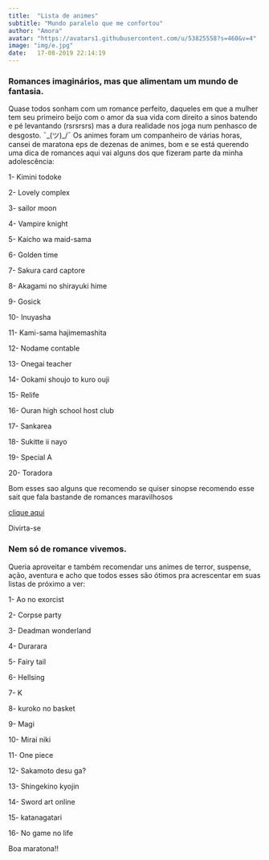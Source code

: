 ```yaml
---
title:  "Lista de animes"
subtitle: "Mundo paralelo que me confortou"
author: "Amora"
avatar: "https://avatars1.githubusercontent.com/u/53825558?s=460&v=4"
image: "img/e.jpg"
date:   17-08-2019 22:14:19
---
```


### Romances imaginários, mas que alimentam um mundo de fantasia. 
Quase todos sonham com um romance perfeito, daqueles em que a mulher tem seu primeiro beijo com o amor da sua vida com direito a sinos batendo e pé levantando (rsrsrsrs) mas a dura realidade nos joga num penhasco de desgosto. ¯\_(ツ)_/¯
Os animes foram um companheiro de várias horas, cansei de maratona eps de dezenas de animes, bom e se está querendo uma dica de romances aqui vai alguns dos que fizeram parte da minha adolescência: 

1- Kimini todoke

2- Lovely complex

3- sailor moon 

4- Vampire knight

5- Kaicho wa maid-sama

6- Golden time

7- Sakura card captore

8- Akagami no shirayuki hime

9- Gosick

10- Inuyasha

11- Kami-sama hajimemashita

12- Nodame contable

13- Onegai teacher 

14- Ookami shoujo to kuro ouji

15- Relife

16- Ouran high school host club

17- Sankarea

18- Sukitte ii nayo

19- Special A

20- Toradora 

Bom esses sao alguns que recomendo se quiser sinopse recomendo esse sait que fala bastande de romances maravilhosos 

[clique aqui](https://otakubfx.com.br/melhores-animes-de-romance-de-todos-os-tempos-animes-mais-romanticos/)

Divirta-se 

### Nem só de romance vivemos.
Queria aproveitar e também recomendar uns animes de terror, suspense, ação, aventura e acho que todos esses são ótimos pra acrescentar em suas listas de próximo a ver: 

1- Ao no exorcist

2- Corpse party

3- Deadman wonderland 

4- Durarara

5- Fairy tail 

6- Hellsing

7- K

8- kuroko no basket

9- Magi 

10- Mirai niki

11- One piece

12- Sakamoto desu ga?

13- Shingekino kyojin

14- Sword art online

15- katanagatari

16- No game no life

Boa maratona!!